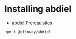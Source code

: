 # Installing abdiel

- [abdiel Prerequisites](/theElioWay/abdiel/prerequisites.html)

```shell
npm i @elioway/abdiel
```
